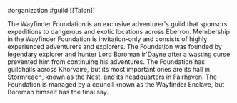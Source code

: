 #organization #guild [[Talon]]

The Wayfinder Foundation is an exclusive adventurer's guild that sponsors expeditions to dangerous and exotic locations across Eberron. Membership in the Wayfinder Foundation is invitation-only and consists of highly experienced adventurers and explorers. The Foundation was founded by legendary explorer and hunter Lord Boroman ir'Dayne after a wasting curse prevented him from continuing his adventures. The Foundation has guildhalls across Khorvaire, but its most important ones are its hall in Stormreach, known as the Nest, and its headquarters in Fairhaven. The Foundation is managed by a council known as the Wayfinder Enclave, but Boroman himself has the final say.